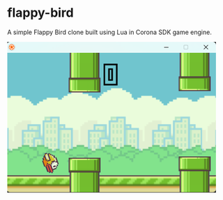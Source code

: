 # flappy-bird
A simple Flappy Bird clone built using Lua in Corona SDK game engine.

![Screenshot](flappybird.png)
